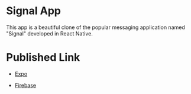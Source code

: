 # Signal App

This app is a beautiful clone of the popular messaging application named "Signal" developed in React Native.

# Published Link

- [Expo](https://expo.io/accounts/hardcoder/projects/signal-app)

- [Firebase]()
